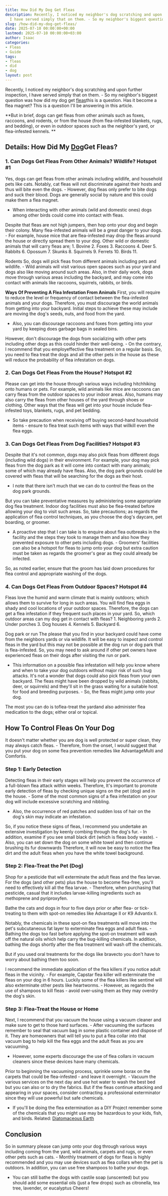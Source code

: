 ```yaml
---
title: How Did My Dog Get Fleas
description: Recently, I noticed my neighbor's dog scratching and upon further inspection,
  I have served simply that on them. - So my neighbor's biggest question was how...
slug: /how-did-my-dog-get-fleas/
date: 2025-07-10 00:00:00+00:00
lastmod: 2025-07-10 00:00:00+03:00
author: Isaac
categories:
- Fleas
- Guide
tags:
- fleas
- did
- dog
layout: post
---
```

Recently, I noticed my neighbor's dog scratching and upon further inspection, I have served simply that on them. - So my neighbor's biggest question was how did my dog get [fleas](https://pestpolicy.com/best-dog-backpack-carrier-for-hiking/)this is a question. Has it become a flea magnet? This is a question I'll be answering in this article.

**But in brief, dogs can get fleas from other animals such as foxes, raccoons, and rodents, or from the house (from flea-infested blankets, rugs, and bedding), or even in outdoor spaces such as the neighbor's yard, or flea-infested kennels. **

##  Details: How Did My [Dog](https://pestpolicy.com/best-dog-beds/)Get Fleas?

###  1. Can Dogs Get Fleas From Other Animals? Wildlife? Hotspot #1

Yes, dogs can get fleas from other animals including wildlife, and household pets like cats. Notably, cat fleas will not discriminate against their hosts and thus will bite even the dogs. - However, dog fleas only prefer to bite dogs and suck their blood. Dogs are generally social by nature and this could make them a flea magnet.

- When interacting with other animals (wild and domestic ones) dogs among other birds could come into contact with fleas.

Despite that fleas are not high jumpers, then hop onto your dog and begin their colony. Many flea-infested animals will be a great danger to your dogs. - For example, house mice that are flea-infested may drop the fleas around the house or directly spread them to your dog. Other wild or domestic animals that will carry fleas are; 1. Bovine 2. Foxes 3. Raccoons 4. Deer 5. Rabbits 6. Opossum 7. Skunks 8. Squirrels 9. Ferrets 10. Birds 11.

Rodents So, dogs will pick fleas from different animals including pets and wildlife. - Wild animals will visit various open spaces such as your yard and dogs also like moving around such areas. Also, in their daily work, dogs move through various areas including the backyard, and may come into contact with animals like raccoons, squirrels, rabbits, or birds.

**Ways Of Preventing A Flea Infestation From Animals** First, you will require to reduce the level or frequency of contact between the flea-infested animals and your dogs. Therefore, you must discourage the world animals from getting into your backyard. Initial steps to achieve these may include are moving the dog's seeds, nuts, and food from the yard.

- Also, you can discourage raccoons and foxes from getting into your yard by keeping does garbage bags in sealed bins.

However, don't discourage the dogs from socializing with other pets including other dogs as this could hinder their well-being. - On the contrary, I recommend that you employeffective flea treatment on a regular basis. So, you need to flea treat the dogs and all the other pets in the house as these will reduce the probability of flea infestation on dogs.

###  2. Can Dogs Get Fleas From the House? Hotspot #2

Please can get into the house through various ways including hitchhiking onto humans or pets. For example, wild animals like mice are raccoons can carry fleas from the outdoor spaces to your indoor areas. Also, humans may also carry the fleas from other houses of the yard through shoes or clothing. Other ways that the fleas will get into your house include flea-infested toys, blankets, rugs, and pet bedding.

- So take precaution when receiving off buying second-hand household items - ensure to flea treat such items with ways that willkill even the flea eggs.

###  3. Can Dogs Get Fleas From Dog Facilities? Hotspot #3

Despite that it's not common, dogs may also pick fleas from different dogs (including wild dogs) in their environment. For example, your dog may pick fleas from the dog park as it will come into contact with many animals; some of which may already have fleas. Also, the dog park grounds could be covered with fleas that will be searching for the dogs as their host.

- I note that there isn't much that we can do to control the fleas on the dog park grounds.

But you can take preventative measures by administering some appropriate dog flea treatment. Indoor dog facilities must also be flea-treated before allowing your dog to visit such areas. So, take precautions; as regards the application of flea control techniques, as you choose the dog's daycare, pet boarding, or groomer.

- A proactive step that I can take is to enquire about flea outbreaks in the facility and the steps they took to manage them and also how they prevented exposure to other pets including dogs. - Groomers' facilities can also be a hotspot for fleas to jump onto your dog but extra caution must be taken as regards the groomer's gear as they could already be infected.

So, as noted earlier, ensure that the groom has laid down procedures for flea control and appropriate washing of the dogs.

###  4. Can Dogs Get Fleas From Outdoor Spaces? Hotspot #4

Fleas love the humid and warm climate that is mainly outdoors; which allows them to survive for long in such areas. You will find flea eggs in shady and cool locations of your outdoor spaces. Therefore, the dogs can get a flea infestation if they frequent such places in your yard. So, which outdoor areas can my dog get in contact with fleas? 1. Neighboring yards 2. Under porches 3. Dog houses 4. Kennels 5. Backyard 6.

Dog park or run The please that you find in your backyard could have come from the neighbors yards or via wildlife. It will be easy to inspect and control fleas in the yard but this may not be possible at the dog run or dog park that is flea-infested. So, you may need to ask around if other pet owners have experienced fleas on their dogs after visiting the run or park.

- This information on a possible flea infestation will help you know where and when to take your dog outdoors without major risk of such bug attacks. It's not a wonder that dogs could also pick fleas from your own backyard. The fleas might have been dropped by wild animals (rabbits, deer, or squirrels) and they'll sit in the grass waiting for a suitable host for food and breeding purposes. - So, the fleas might jump onto your dog.

The most you can do is toflea-treat the yardand also administer flea medication to the dogs; either oral or topical.

##  How To Control Fleas On Your Dog

It doesn't matter whether you are dog is well protected or super clean, they may always catch fleas. - Therefore, from the onset, I would suggest that you put your dog on some flea prevention remedies like AdvantageMulti and Comfortis.

###  Step 1: Early Detection

Detecting fleas in their early stages will help you prevent the occurrence of a full-blown flea attack within weeks. Therefore, It's important to promote early detection of fleas by checking unique signs on the pet (dog) and in the house. - Some of the most common signs of a flea infestation on your dog will include excessive scratching and nibbling.

- Also, the occurrence of red patches and sudden loss of hair on the dog's skin may indicate an infestation.

So, if you notice these signs of fleas, I recommend you undertake an extensive investigation by keenly combing through the dog's fur. - In addition, examine if you see small black dirt (which is fleas body waste). - Also, you can set down the dog on some white towel and then continue brushing its fur downwards Therefore, it will now be easy to notice the flea dirt and the adult fleas when you have the white towel background.

###  Step 2: Flea-Treat the Pet (Dog)

Shop for a pesticide that will exterminate the adult fleas and the flea larvae. For the dogs (and other pets) plus the house to become flea-free, you'll need to effectively kill all the flea larvae. - Therefore, when purchasing that pesticide, casual that it includes larvae-killing ingredients such as methoprene and pyriproxyfen.

Bathe the cats and dogs in four to five days prior or after flea- or tick-treating to them with spot-on remedies like Advantage II or K9 Advantix II.

Notably, the chemicals in these spot-on flea treatments will move into the pet's subcutaneous fat layer to exterminate flea eggs and adult fleas. - Bathing the dogs too fast before applying the spot-on treatment will wash off the natural oils which help carry the bug-killing chemicals. In addition, bathing the dogs shortly after the flea treatment will wash off the chemicals.

But if you used oral treatments for the dogs like bravecto you don't have to worry about bathing them too soon.

I recommend the immediate application of the flea killers if you notice adult fleas in the vicinity. - For example, Capstar flea killer will exterminate the fleas on your dog in 6 hours. Luckily some of the flea killers like sentinel will also exterminate other pests like heartworms. - However, as regards the use of shampoos to kill fleas - avoid over-using them as they may overdry the dog's skin.

###  Step 3: Flea-Treat the House or Home

Next, I recommend that you vacuum the house using a vacuum cleaner and make sure to get to those hard surfaces. - After vacuuming the surfaces remember to seal that vacuum bag in some plastic container and dispose of it. They are homeowners that will tell you to put a flea collar into that vacuum bag to help kill the flea eggs and the adult fleas as you are vacuuming.

- However, some experts discourage the use of flea collars in vacuum cleaners since these devices have many chemicals.

Prior to beginning the vacuuming process, sprinkle some borax on the carpets that could be flea-infested - and leave it overnight. - Vacuum the various services on the next day and use hot water to wash the best bed but you can also or to dry the fabrics. But if the fleas continue attacking and appearing in your spaces, consider contracting a professional exterminator since they will use powerful but safe chemicals.

- If you'll be doing the flea extermination as a DIY Project remember some of the chemicals that you might use may be hazardous to your kids, fish, and birds. Related: [Diatomaceous Earth](https://pestpolicy.com/diatomaceous-earth/)

##  Conclusion

So in summary please can jump onto your dog through various ways including coming from the yard, wild animals, carpets and rugs, or even other pets such as cats. - Monthly treatment of dogs for fleas is highly recommended and you may use devices such as flea collars when the pet is outdoors. In addition, you can use free shampoos to bathe your dogs.

- You can still bathe the dogs with castile soap (unscented) but you should add some essential oils (just a few drops) such as citronella, tea tree, lavender, or eucalyptus Cheers!
